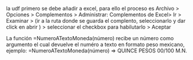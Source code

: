 la udf primero se debe añadir a excel, para ello el proceso es Archivo > Opciones > Complementos > Administrar: Complementos de Excel> Ir > Examinar > (ir a la ruta donde se guarda el complento, seleccionarlo y dar click en abrir ) > seleccionar el checkbox para habilutarlo > Aceptar

La función =NumeroATextoMoneda(número) recibe un número como argumento el cual devuelve el numéro a texto en formato peso mexicano, ejemplo: =NumeroATextoMoneda(número) => QUINCE PESOS 00/100 M.N.

